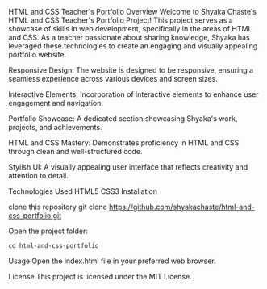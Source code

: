 HTML and CSS Teacher's Portfolio
Overview
Welcome to Shyaka Chaste's HTML and CSS Teacher's Portfolio Project! This project serves as a showcase of skills in web development, specifically in the areas of HTML and CSS. As a teacher passionate about sharing knowledge, Shyaka has leveraged these technologies to create an engaging and visually appealing portfolio website.


Responsive Design: The website is designed to be responsive, ensuring a seamless experience across various devices and screen sizes.

Interactive Elements: Incorporation of interactive elements to enhance user engagement and navigation.

Portfolio Showcase: A dedicated section showcasing Shyaka's work, projects, and achievements.

HTML and CSS Mastery: Demonstrates proficiency in HTML and CSS through clean and well-structured code.

Stylish UI: A visually appealing user interface that reflects creativity and attention to detail.

Technologies Used
HTML5
CSS3
Installation

clone this repository
git clone https://github.com/shyakachaste/html-and-css-portfolio.git

Open the project folder:

<code>cd html-and-css-portfolio</code>

Usage
Open the index.html file in your preferred web browser.


License
This project is licensed under the MIT License.

